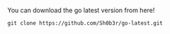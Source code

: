 You can download the go latest version from here!
```
git clone https://github.com/Sh0b3r/go-latest.git
```
